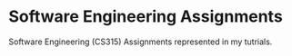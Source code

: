 # Software Engineering Assignments
Software Engineering (CS315) Assignments represented in my tutrials.
